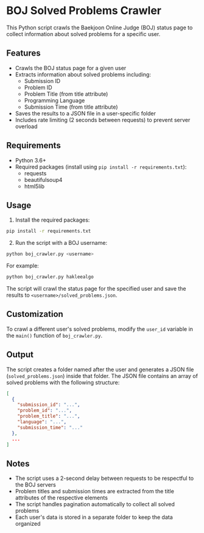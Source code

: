 # BOJ Solved Problems Crawler

This Python script crawls the Baekjoon Online Judge (BOJ) status page to collect information about solved problems for a specific user.

## Features

- Crawls the BOJ status page for a given user
- Extracts information about solved problems including:
    - Submission ID
    - Problem ID
    - Problem Title (from title attribute)
    - Programming Language
    - Submission Time (from title attribute)
- Saves the results to a JSON file in a user-specific folder
- Includes rate limiting (2 seconds between requests) to prevent server overload

## Requirements

- Python 3.6+
- Required packages (install using `pip install -r requirements.txt`):
    - requests
    - beautifulsoup4
    - html5lib

## Usage

1. Install the required packages:

```bash
pip install -r requirements.txt
```

2. Run the script with a BOJ username:

```bash
python boj_crawler.py <username>
```

For example:
```bash
python boj_crawler.py hakleealgo
```

The script will crawl the status page for the specified user and save the results to `<username>/solved_problems.json`.

## Customization

To crawl a different user's solved problems, modify the `user_id` variable in the `main()` function of `boj_crawler.py`.

## Output

The script creates a folder named after the user and generates a JSON file (`solved_problems.json`) inside that folder. The JSON file contains an array of solved problems with the following structure:

```json
[
  {
    "submission_id": "...",
    "problem_id": "...",
    "problem_title": "...",
    "language": "...",
    "submission_time": "..."
  },
  ...
]
```

## Notes

- The script uses a 2-second delay between requests to be respectful to the BOJ servers
- Problem titles and submission times are extracted from the title attributes of the respective elements
- The script handles pagination automatically to collect all solved problems
- Each user's data is stored in a separate folder to keep the data organized
